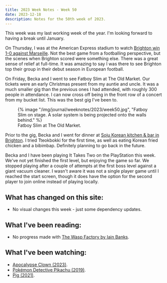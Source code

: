 ```yaml
---
title: 2023 Week Notes - Week 50
date: 2023-12-18
description: Notes for the 50th week of 2023.
---
```


This week was my last working week of the year. I'm looking forward to having a break until January.

On Thursday, I was at the American Express stadium to watch [Brighton win 1-0 against Marseille](https://www.brightonandhovealbion.com/news/3823054/six-of-the-best-for-joao-as-albion-march-into-last-16). Not the best game from a footballing perspective, but the scenes when Brighton scored were something else. There was a great sense of relief at full-time. It was amazing to say I was there to see Brighton top their group in their debut season in European football.

On Friday, Becka and I went to see Fatboy Slim at The Old Market. Our tickets were an early Christmas present from my auntie and uncle. It was a much smaller gig than the previous ones I had attended, with roughly 300 people in attendance. I can now cross off being in the front row of a concert from my bucket list. This was the best gig I've been to.

<figure>
   {% image "/img/journal/weeknotes/2023/week50.jpg", "Fatboy Slim on stage. A solar system is being projected onto the walls behind." %}
  <figcaption>Fatboy Slim at The Old Market.</figcaption>
</figure>

Prior to the gig, Becka and I went for dinner at [Soju Korean kitchen & bar in Brighton](https://www.sojubrighton.com/). I tried Tteokbokki for the first time, as well as eating Korean fried chicken and a bibimbap. Definitely planning to go back in the future.

Becka and I have been playing It Takes Two on the PlayStation this week. We've not yet finished the first level, but enjoying the game so far. We stopped playing after a couple of attempts at the first boss level against a giant vacuum cleaner. I wasn't aware it was not a single player game until I reached the start screen, though it does have the option for the second player to join online instead of playing locally.

## What has changed on this site:

- No visual changes this week - just some dependency updates.

## What I've been reading:

- No progress made with [The Wasp Factory by Iain Banks](/reading/#now).

## What I've been watching:

- [Apocalypse Clown (2023)](https://www.themoviedb.org/movie/1031306).
- [Pokémon Detective Pikachu (2019)](https://www.themoviedb.org/movie/447404).
- [Pig (2021)](https://www.themoviedb.org/movie/635731).

